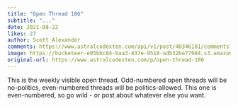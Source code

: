 ```yaml
---
title: "Open Thread 186"
subtitle: "..."
date: 2021-08-22
likes: 27
author: Scott Alexander
comments: https://www.astralcodexten.com/api/v1/post/40346181/comments?&all_comments=true
image: https://bucketeer-e05bbc84-baa3-437e-9518-adb32be77984.s3.amazonaws.com/public/images/bd8d48b9-8b88-4728-bbaf-02924c188546_496x341.png
original-url: https://www.astralcodexten.com/p/open-thread-186
---
```

This is the weekly visible open thread. Odd-numbered open threads will be no-politics, even-numbered threads will be politics-allowed. This one is even-numbered, so go wild - or post about whatever else you want. 
